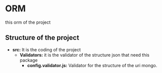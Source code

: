 # ORM
this orm of the project
## Structure of the project
* **src:** It is the coding of the project
    * **Validators:** it is the validator of the structure json that need this package
         * **config.validator.js:** Validator for the structure of the uri mongo.